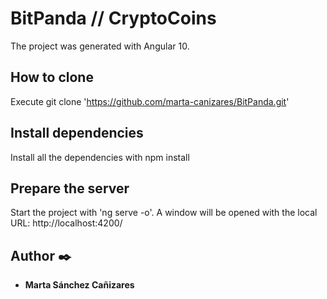 # BitPanda // CryptoCoins

The project was generated with Angular 10. 


## How to clone

Execute git clone 'https://github.com/marta-canizares/BitPanda.git'

## Install dependencies

Install all the dependencies with npm install

## Prepare the server

Start the project with 'ng serve -o'. A window will be opened with the local URL: http://localhost:4200/

## Author ✒️

* **Marta Sánchez Cañizares** 



